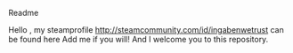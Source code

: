


Readme

Hello , my steamprofile http://steamcommunity.com/id/ingabenwetrust can be found here
Add me if you will!
And I welcome you to this repository.
